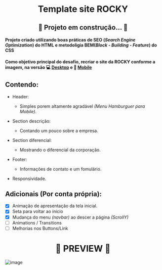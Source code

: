 <h1 align="center"> Template site ROCKY</h1>

<h2 align="center" >🚧 Projeto em construção... 🚧</h2>

#### Projeto criado utilizando boas práticas de **SEO (_Search Engine Optimization_) do HTML** e metodoligia **BEM(_Block - Building - Feature_) do CSS**
#### Como objetivo principal do desafio, recriar o site da **ROCKY** conforme a imagem, na versão 💻 [Desktop](https://xd.adobe.com/view/353c26e5-a732-4006-9baa-3d162bcf519a-606f/?fullscreen) e 📱 [Mobile](https://xd.adobe.com/view/92a21cf8-858d-441c-bbfc-278714787c57-c7f1/?fullscreen)

## Contendo: 
 - Header:
    - Simples porem altamente agradável _(Menu Hamburguer para Mobile)_.
    
 - Section descrição:
    - Contando um pouco sobre a empresa.
    
 - Section diferencial:
    - Mostrando o diferencial da corporação.
    
 - Footer:
      - Informações de contato e um fomulário. 
   
  - Responsividade.

## Adicionais (Por conta própria): 
  - [x] Animação de apresentação da tela inicial.
  - [x] Seta para voltar ao ínicio
  - [x] Mudança do menu _(navbar)_ ao descer a página _(ScrollY)_
  - [ ] Animations / Transitions
  - [ ] Melhorias nos Buttons/Link

<h1 align='center'>📌 PREVIEW 📌</h1>

![image](https://user-images.githubusercontent.com/69824782/111724384-e6b8f700-8843-11eb-8782-afb116c03635.png)

